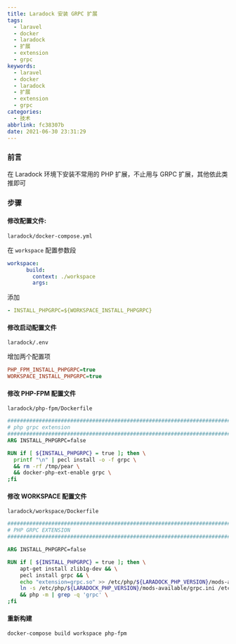 ```yaml
---
title: Laradock 安装 GRPC 扩展
tags:
  - laravel
  - docker
  - laradock
  - 扩展
  - extension
  - grpc
keywords:
  - laravel
  - docker
  - laradock
  - 扩展
  - extension
  - grpc
categories:
  - 技术
abbrlink: fc38307b
date: 2021-06-30 23:31:29
---
```

### 前言

在 Laradock 环境下安装不常用的 PHP 扩展，不止用与 GRPC 扩展，其他依此类推即可

### 步骤

#### 修改配置文件:

`laradock/docker-compose.yml` 

在 `workspace` 配置参数段

```yaml
workspace:
      build:
        context: ./workspace
        args:
```

添加

```yaml
- INSTALL_PHPGRPC=${WORKSPACE_INSTALL_PHPGRPC}
```

#### 修改启动配置文件

`laradock/.env`

增加两个配置项

```ini
PHP_FPM_INSTALL_PHPGRPC=true
WORKSPACE_INSTALL_PHPGRPC=true
```

#### 修改 PHP-FPM 配置文件

`laradock/php-fpm/Dockerfile`

```dockerfile
###########################################################################
# php grpc extension
###########################################################################
ARG INSTALL_PHPGRPC=false

RUN if [ ${INSTALL_PHPGRPC} = true ]; then \
  printf "\n" | pecl install -o -f grpc \
  && rm -rf /tmp/pear \
  && docker-php-ext-enable grpc \
;fi
```

#### 修改 WORKSPACE 配置文件

`laradock/workspace/Dockerfile`

```dockerfile
###########################################################################
# PHP GRPC EXTENSION
###########################################################################

ARG INSTALL_PHPGRPC=false

RUN if [ ${INSTALL_PHPGRPC} = true ]; then \
    apt-get install zlib1g-dev && \
    pecl install grpc && \
    echo "extension=grpc.so" >> /etc/php/${LARADOCK_PHP_VERSION}/mods-available/grpc.ini && \
    ln -s /etc/php/${LARADOCK_PHP_VERSION}/mods-available/grpc.ini /etc/php/${LARADOCK_PHP_VERSION}/cli/conf.d/20-grpc.ini \
    && php -m | grep -q 'grpc' \
;fi
```

#### 重新构建

`docker-compose build workspace php-fpm`
